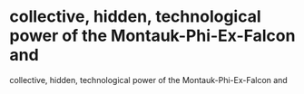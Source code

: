 # collective, hidden, technological power of the Montauk-Phi-Ex-Falcon and

collective, hidden, technological power of the Montauk-Phi-Ex-Falcon and
